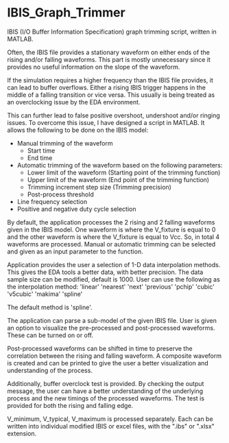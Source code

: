 # IBIS_Graph_Trimmer
IBIS (I/O Buffer Information Specification) graph trimming script, written in MATLAB.

Often, the IBIS file provides a stationary waveform on either ends of the rising and/or falling waveforms. This part is mostly unnecessary since it provides no useful information on the slope of the waveform.

If the simulation requires a higher frequency than the IBIS file provides, it can lead to buffer overflows. Either a rising IBIS trigger happens in the middle of a falling transition or vice versa. This usually is being treated as an overclocking issue by the EDA environment.

This can further lead to false positive overshoot, undershoot and/or ringing issues. To overcome this issue, I have designed a script in MATLAB. It allows the following to be done on the IBIS model:

  - Manual trimming of the waveform
    - Start time
    - End time 
  - Automatic trimming of the waveform based on the following parameters:
    - Lower limit of the waveform (Starting point of the trimming function)
    - Upper limit of the waveform (End point of the trimming function)
    - Trimming increment step size (Trimming precision)
    - Post-process threshold
  - Line frequency selection
  - Positive and negative duty cycle selection

By default, the application processes the 2 rising and 2 falling waveforms given in the IBIS model. One waveform is where the V_fixture is equal to 0 and the other waveform is where the V_fixture is equal to Vcc. So, in total 4 waveforms are processed. Manual or automatic trimming can be selected and given as an input parameter to the function.

Application provides the user a selection of 1-D data interpolation methods. This gives the EDA tools a better data, with better precision. The data sample size can be modified, default is 1000. User can use the following as the interpolation method: 
  'linear'
  'nearest'
  'next'
  'previous'
  'pchip'
  'cubic'
  'v5cubic'
  'makima'
  'spline'
  
The default method is 'spline'.

The application can parse a sub-model of the given IBIS file. User is given an option to visualize the pre-processed and post-processed waveforms. These can be turned on or off.

Post-processed waveforms can be shifted in time to preserve the correlation between the rising and falling waveform. A composite waveform is created and can be printed to give the user a better visualization and understanding of the process.

Additionally, buffer overclock test is provided. By checking the output message, the user can have a better understanding of the underlying process and the new timings of the processed waveforms. The test is provided for both the rising and falling edge. 

V_minimum, V_typical, V_maximum is processed separately. Each can be written into individual modified IBIS or excel files, with the ".ibs" or ".xlsx" extension.
